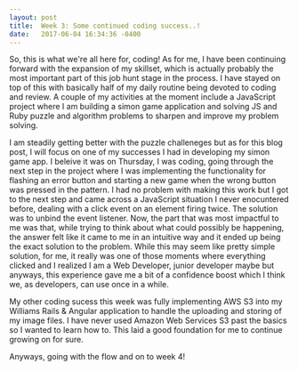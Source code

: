 ```yaml
---
layout: post
title:  Week 3: Some continued coding success..!
date:   2017-06-04 16:34:36 -0400
---
```



So, this is what we're all here for, coding! As for me, I have been continuing forward with the expansion of my skillset, which is actually probably the most important part of this job hunt stage in the process. I have stayed on top of this with basically half of my daily routine being devoted to coding and review. A couple of my activities at the moment include a JavaScript project where I am building a simon game application and solving JS and Ruby puzzle and algorithm problems to sharpen and improve my problem solving. 

I am steadily getting better with the puzzle challeneges but as for this blog post, I will focus on one of my successes I had in developing my simon game app. I beleive it was on Thursday, I was coding, going through the next step in the project where I was implementing the functionality for flashing an error button and starting a new game when the wrong button was pressed in the pattern. I had no problem with making this work but I got to the next step and came across a JavaScript situation I never enocuntered before, dealing with a click event on an element firing twice. The solution was to unbind the event listener. Now, the part that was most impactful to me was that, while trying to think about what could possibly be happening, the answer felt like it came to me in an intuitive way and it ended up being the exact solution to the problem. While this may seem like pretty simple solution, for me, it really was one of those moments where everything clicked and I realized I am a Web Developer, junior developer maybe but anyways, this experience gave me a bit of a confidence boost which I think we, as developers, can use once in a while. 

My other coding sucess this week was fully implementing AWS S3 into my Williams Rails & Angular application to handle the uploading and storing of my image files. I have never used Amazon Web Services S3 past the basics so I wanted to learn how to. This laid a good foundation for me to continue growing on for sure.

Anyways, going with the flow and on to week 4!


